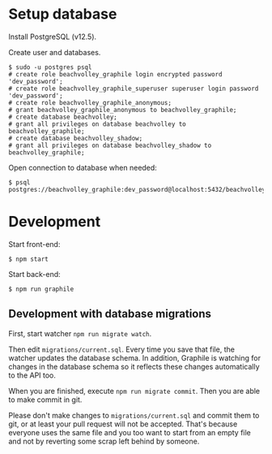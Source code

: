 # Setup database

Install PostgreSQL (v12.5).

Create user and databases.

    $ sudo -u postgres psql
    # create role beachvolley_graphile login encrypted password 'dev_password';
    # create role beachvolley_graphile_superuser superuser login password 'dev_password';
    # create role beachvolley_graphile_anonymous;
    # grant beachvolley_graphile_anonymous to beachvolley_graphile;
    # create database beachvolley;
    # grant all privileges on database beachvolley to beachvolley_graphile;
    # create database beachvolley_shadow;
    # grant all privileges on database beachvolley_shadow to beachvolley_graphile;

Open connection to database when needed:

    $ psql postgres://beachvolley_graphile:dev_password@localhost:5432/beachvolley

# Development

Start front-end:

    $ npm start

Start back-end:

    $ npm run graphile

## Development with database migrations

First, start watcher `npm run migrate watch`.

Then edit `migrations/current.sql`. Every time you save that file, the watcher
updates the database schema. In addition, Graphile is watching for changes in
the database schema so it reflects these changes automatically to the API too.

When you are finished, execute `npm run migrate commit`. Then you are able to
make commit in git.

Please don't make changes to `migrations/current.sql` and commit them to git,
or at least your pull request will not be accepted. That's because everyone
uses the same file and you too want to start from an empty file and not by
reverting some scrap left behind by someone.
